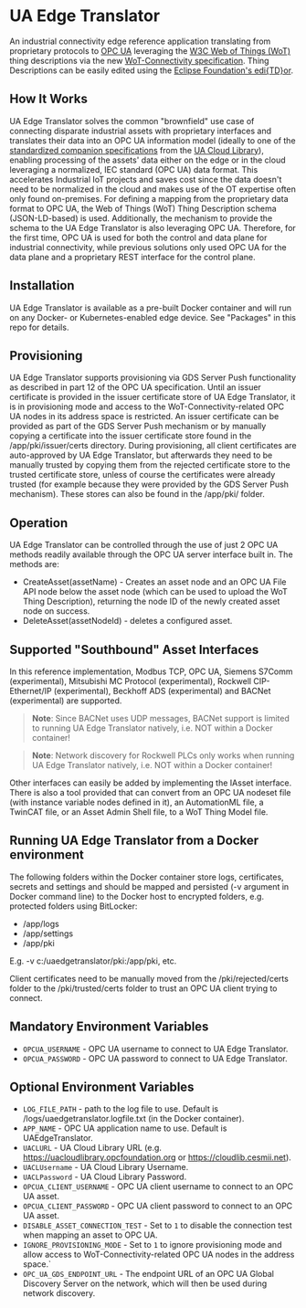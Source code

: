 # UA Edge Translator
An industrial connectivity edge reference application translating from proprietary protocols to [OPC UA](https://opcfoundation.org/) leveraging the [W3C Web of Things (WoT)](https://www.w3.org/WoT/) thing descriptions via the new [WoT-Connectivity specification](https://reference.opcfoundation.org/WoT/v100/docs/). Thing Descriptions can be easily edited using the [Eclipse Foundation's edi{TD}or](https://eclipse.github.io/editdor/).

## How It Works

UA Edge Translator solves the common "brownfield" use case of connecting disparate industrial assets with proprietary interfaces and translates their data into an OPC UA information model (ideally to one of the [standardized companion specifications](https://opcfoundation.org/developer-tools/documents/) from the [UA Cloud Library](https://uacloudlibrary.opcfoundation.org/)), enabling processing of the assets' data either on the edge or in the cloud leveraging a normalized, IEC standard (OPC UA) data format. This accelerates Industrial IoT projects and saves cost since the data doesn't need to be normalized in the cloud and makes use of the OT expertise often only found on-premises. For defining a mapping from the proprietary data format to OPC UA, the Web of Things (WoT) Thing Description schema (JSON-LD-based) is used. Additionally, the mechanism to provide the schema to the UA Edge Translator is also leveraging OPC UA. Therefore, for the first time, OPC UA is used for both the control and data plane for industrial connectivity, while previous solutions only used OPC UA for the data plane and a proprietary REST interface for the control plane.

## Installation

UA Edge Translator is available as a pre-built Docker container and will run on any Docker- or Kubernetes-enabled edge device. See "Packages" in this repo for details.

## Provisioning
UA Edge Translator supports provisioning via GDS Server Push functionality as described in part 12 of the OPC UA specification. Until an issuer certificate is provided in the issuer certificate store of UA Edge Translator, it is in provisioning mode and access to the WoT-Connectivity-related OPC UA nodes in its address space is restricted. An issuer certificate can be provided as part of the GDS Server Push mechanism or by manually copying a certificate into the issuer certificate store found in the /app/pki/issuer/certs directory. During provisioning, all client certificates are auto-approved by UA Edge Translator, but afterwards they need to be manually trusted by copying them from the rejected certificate store to the trusted certificate store, unless of course the certificates were already trusted (for example because they were provided by the GDS Server Push mechanism). These stores can also be found in the /app/pki/ folder.

## Operation

UA Edge Translator can be controlled through the use of just 2 OPC UA methods readily available through the OPC UA server interface built in. The methods are:

* CreateAsset(assetName) - Creates an asset node and an OPC UA File API node below the asset node (which can be used to upload the WoT Thing Description), returning the node ID of the newly created asset node on success.
* DeleteAsset(assetNodeId) - deletes a configured asset.

## Supported "Southbound" Asset Interfaces

In this reference implementation, Modbus TCP, OPC UA, Siemens S7Comm (experimental), Mitsubishi MC Protocol (experimental), Rockwell CIP-Ethernet/IP (experimental), Beckhoff ADS (experimental) and BACNet (experimental) are supported. 

> **Note**: Since BACNet uses UDP messages, BACNet support is limited to running UA Edge Translator natively, i.e. NOT within a Docker container!

> **Note**: Network discovery for Rockwell PLCs only works when running UA Edge Translator natively, i.e. NOT within a Docker container!

Other interfaces can easily be added by implementing the IAsset interface. There is also a tool provided that can convert from an OPC UA nodeset file (with instance variable nodes defined in it), an AutomationML file, a TwinCAT file, or an Asset Admin Shell file, to a WoT Thing Model file.

## Running UA Edge Translator from a Docker environment

The following folders within the Docker container store logs, certificates, secrets and settings and should be mapped and persisted (-v argument in Docker command line) to the Docker host to encrypted folders, e.g. protected folders using BitLocker:
* /app/logs
* /app/settings
* /app/pki

E.g. -v c:/uaedgetranslator/pki:/app/pki, etc.

Client certificates need to be manually moved from the /pki/rejected/certs folder to the /pki/trusted/certs folder to trust an OPC UA client trying to connect.

## Mandatory Environment Variables

* `OPCUA_USERNAME` - OPC UA username to connect to UA Edge Translator.
* `OPCUA_PASSWORD` - OPC UA password to connect to UA Edge Translator.

## Optional Environment Variables

* `LOG_FILE_PATH` - path to the log file to use. Default is /logs/uaedgetranslator.logfile.txt (in the Docker container).
* `APP_NAME` - OPC UA application name to use. Default is UAEdgeTranslator.
* `UACLURL` - UA Cloud Library URL (e.g. https://uacloudlibrary.opcfoundation.org or https://cloudlib.cesmii.net).
* `UACLUsername` - UA Cloud Library Username.
* `UACLPassword` - UA Cloud Library Password.
* `OPCUA_CLIENT_USERNAME` - OPC UA client username to connect to an OPC UA asset.
* `OPCUA_CLIENT_PASSWORD` - OPC UA client password to connect to an OPC UA asset.
* `DISABLE_ASSET_CONNECTION_TEST` - Set to `1` to disable the connection test when mapping an asset to OPC UA.
* `IGNORE_PROVISIONING_MODE` - Set to `1` to ignore provisioning mode and allow access to WoT-Connectivity-related OPC UA nodes in the address space.`
* `OPC_UA_GDS_ENDPOINT_URL` - The endpoint URL of an OPC UA Global Discovery Server on the network, which will then be used during network discovery.
